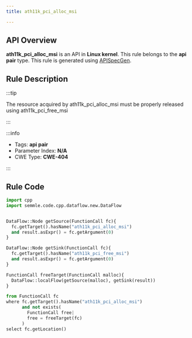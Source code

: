 ```yaml
---
title: ath11k_pci_alloc_msi

---
```



## API Overview
**ath11k_pci_alloc_msi** is an API in **Linux kernel**. This rule belongs to the **api pair** type. This rule is generated using [APISpecGen](../../tools/APISpecGen).
## Rule Description

:::tip

The resource acquired by ath11k_pci_alloc_msi must be properly released using ath11k_pci_free_msi

:::

:::info

- Tags: **api pair**
- Parameter Index: **N/A**
- CWE Type: **CWE-404**

:::

## Rule Code
```python
import cpp
import semmle.code.cpp.dataflow.new.DataFlow


DataFlow::Node getSource(FunctionCall fc){
  fc.getTarget().hasName("ath11k_pci_alloc_msi")
  and result.asExpr() = fc.getArgument(0)
}

DataFlow::Node getSink(FunctionCall fc){
  fc.getTarget().hasName("ath11k_pci_free_msi")
  and result.asExpr() = fc.getArgument(0)
}

FunctionCall freeTarget(FunctionCall malloc){
  DataFlow::localFlow(getSource(malloc), getSink(result))
}

from FunctionCall fc
where fc.getTarget().hasName("ath11k_pci_alloc_msi")
      and not exists(
        FunctionCall free| 
        free = freeTarget(fc)
      )
select fc.getLocation()

    
```